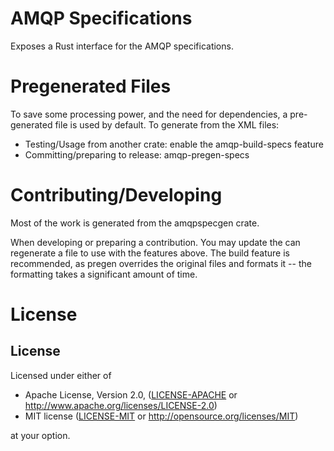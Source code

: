 AMQP Specifications
===================

Exposes a Rust interface for the AMQP specifications.

Pregenerated Files
==================

To save some processing power, and the need for dependencies, a 
pre-generated file is used by default. To generate from the XML files:

 * Testing/Usage from another crate: enable the amqp-build-specs feature
 * Committing/preparing to release: amqp-pregen-specs

Contributing/Developing
=======================

Most of the work is generated from the amqpspecgen crate.

When developing or preparing a contribution. You may update the 
can regenerate a file to use with the features above. The build feature
is recommended, as pregen overrides the original files and formats it --
the formatting takes a significant amount of time.

License 
=======
## License

Licensed under either of

 * Apache License, Version 2.0, ([LICENSE-APACHE](LICENSE-APACHE) or http://www.apache.org/licenses/LICENSE-2.0)
 * MIT license ([LICENSE-MIT](LICENSE-MIT) or http://opensource.org/licenses/MIT)

at your option.